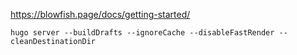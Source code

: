 https://blowfish.page/docs/getting-started/

`hugo server --buildDrafts --ignoreCache --disableFastRender --cleanDestinationDir`